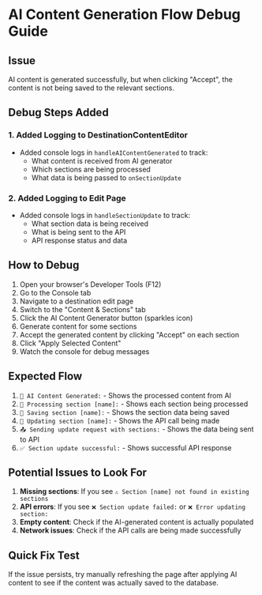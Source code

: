 # AI Content Generation Flow Debug Guide

## Issue
AI content is generated successfully, but when clicking "Accept", the content is not being saved to the relevant sections.

## Debug Steps Added

### 1. Added Logging to DestinationContentEditor
- Added console logs in `handleAIContentGenerated` to track:
  - What content is received from AI generator
  - Which sections are being processed
  - What data is being passed to `onSectionUpdate`

### 2. Added Logging to Edit Page
- Added console logs in `handleSectionUpdate` to track:
  - What section data is being received
  - What is being sent to the API
  - API response status and data

## How to Debug

1. Open your browser's Developer Tools (F12)
2. Go to the Console tab
3. Navigate to a destination edit page
4. Switch to the "Content & Sections" tab
5. Click the AI Content Generator button (sparkles icon)
6. Generate content for some sections
7. Accept the generated content by clicking "Accept" on each section
8. Click "Apply Selected Content"
9. Watch the console for debug messages

## Expected Flow

1. `🤖 AI Content Generated:` - Shows the processed content from AI
2. `📝 Processing section [name]:` - Shows each section being processed
3. `💾 Saving section [name]:` - Shows the section data being saved
4. `🔄 Updating section [name]:` - Shows the API call being made
5. `📤 Sending update request with sections:` - Shows the data being sent to API
6. `✅ Section update successful:` - Shows successful API response

## Potential Issues to Look For

1. **Missing sections**: If you see `⚠️ Section [name] not found in existing sections`
2. **API errors**: If you see `❌ Section update failed:` or `❌ Error updating section:`
3. **Empty content**: Check if the AI-generated content is actually populated
4. **Network issues**: Check if the API calls are being made successfully

## Quick Fix Test

If the issue persists, try manually refreshing the page after applying AI content to see if the content was actually saved to the database.